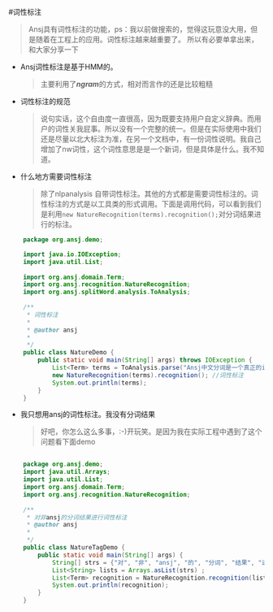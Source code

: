 #词性标注

>Ansj具有词性标注的功能，ps：我以前做搜索的，觉得这玩意没大用，但是随着在工程上的应用。词性标注越来越重要了。
>所以有必要单拿出来，和大家分享一下

* Ansj词性标注是基于HMM的。

    >主要利用了***ngram***的方式，相对而言作的还是比较粗糙

* 词性标注的规范

    > 说句实话，这个自由度一直很高，因为既要支持用户自定义辞典。而用户的词性关我屁事。所以没有一个完整的统一。但是在实际使用中我们还是尽量以北大标注为准，在另一个文档中，有一份词性说明。我自己增加了nw词性，这个词性意思是是一个新词，但是具体是什么。我不知道。

* 什么地方需要词性标注
    > 除了nlpanalysis 自带词性标注。其他的方式都是需要词性标注的。词性标注的方式是以工具类的形式调用。下面是调用代码，可以看到我们是利用````new NatureRecognition(terms).recognition();````对分词结果进行的标注。

````java
    package org.ansj.demo;

    import java.io.IOException;
    import java.util.List;
    
    import org.ansj.domain.Term;
    import org.ansj.recognition.NatureRecognition;
    import org.ansj.splitWord.analysis.ToAnalysis;
    
    /**
     * 词性标注
     * 
     * @author ansj
     * 
     */
    public class NatureDemo {
        public static void main(String[] args) throws IOException {
    		List<Term> terms = ToAnalysis.parse("Ansj中文分词是一个真正的ict的实现.并且加入了自己的一些数据结构和算法的分词.实现了高效率和高准确率的完美结合!");
    		new NatureRecognition(terms).recognition(); //词性标注
    		System.out.println(terms);
    	}
    }
````

* 我只想用ansj的词性标注。我没有分词结果
    > 好吧，你怎么这么多事，:-)开玩笑。是因为我在实际工程中遇到了这个问题看下面demo


````java

    package org.ansj.demo;    
    import java.util.Arrays;
    import java.util.List;
    import org.ansj.domain.Term;
    import org.ansj.recognition.NatureRecognition;
    
    /**
     * 对非ansj的分词结果进行词性标注
     * @author ansj
     *
     */
    public class NatureTagDemo {
        public static void main(String[] args) {
    		String[] strs = {"对", "非", "ansj", "的", "分词", "结果", "进行", "词性", "标注"} ;
    		List<String> lists = Arrays.asList(strs) ;
    		List<Term> recognition = NatureRecognition.recognition(lists, 0) ;
    		System.out.println(recognition);
    	}
    }
````

